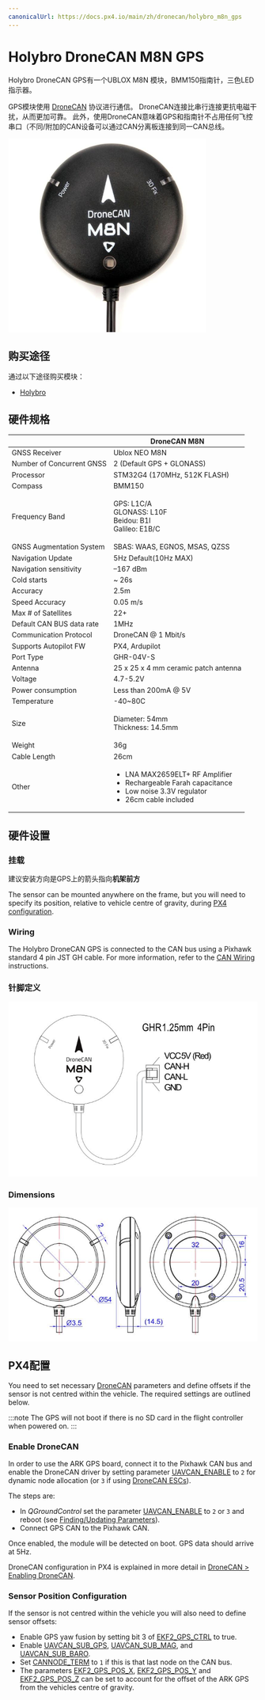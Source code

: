 ```yaml
---
canonicalUrl: https://docs.px4.io/main/zh/dronecan/holybro_m8n_gps
---
```


# Holybro DroneCAN M8N GPS

Holybro DroneCAN GPS有一个UBLOX M8N 模块，BMM150指南针，三色LED指示器。

GPS模块使用 [DroneCAN](README.md) 协议进行通信。 DroneCAN连接比串行连接更抗电磁干扰，从而更加可靠。 此外，使用DroneCAN意味着GPS和指南针不占用任何飞控串口（不同/附加的CAN设备可以通过CAN分离板连接到同一CAN总线。

<img src="../../assets/hardware/gps/hb_dronecan_m8n/hb_dronecan_m8n_gps.jpg" width="400px" title="Hero diagram for the GPS module" />


## 购买途径

通过以下途径购买模块：

* [Holybro](https://holybro.com/products/dronecan-m8n-gps)

## 硬件规格

|                           | DroneCAN M8N                         |
| ------------------------- | ------------------------------------ |
| GNSS Receiver             | Ublox NEO M8N                        |
| Number of Concurrent GNSS | 2 (Default GPS + GLONASS)            |
| Processor                 | STM32G4 (170MHz, 512K FLASH)         |
| Compass                   | BMM150                               |
| Frequency Band            | <p>GPS: L1C/A<br>GLONASS: L10F<br>Beidou: B1I<br>Galileo: E1B/C</p>            |
| GNSS Augmentation System  | SBAS: WAAS, EGNOS, MSAS, QZSS        |
| Navigation Update         | 5Hz Default(10Hz MAX)                |
| Navigation sensitivity    | –167 dBm                             |
| Cold starts               | \~ 26s                              |
| Accuracy                  | 2.5m                                 |
| Speed Accuracy            | 0.05 m/s                             |
| Max # of Satellites       | 22+                                  |
| Default CAN BUS data rate | 1MHz                                 |
| Communication Protocol    | DroneCAN @ 1 Mbit/s                  |
| Supports Autopilot FW     | PX4, Ardupilot                       |
| Port Type                 | GHR-04V-S                            |
| Antenna                   | 25 x 25 x 4 mm ceramic patch antenna |
| Voltage                   | 4.7-5.2V                             |
| Power consumption         | Less than 200mA @ 5V                 |
| Temperature               | -40\~80C                            |
| Size                      | <p>Diameter: 54mm<br>Thickness: 14.5mm</p>            |
| Weight                    | 36g                                  |
| Cable Length              | 26cm                                 |
| Other                     | <ul><li>LNA MAX2659ELT+ RF Amplifier</li><li>Rechargeable Farah capacitance</li><li>Low noise 3.3V regulator</li><li>26cm cable included</li></ul>            |

## 硬件设置

### 挂载

建议安装方向是GPS上的箭头指向**机架前方**

The sensor can be mounted anywhere on the frame, but you will need to specify its position, relative to vehicle centre of gravity, during [PX4 configuration](#px4-configuration).

### Wiring

The Holybro DroneCAN GPS is connected to the CAN bus using a Pixhawk standard 4 pin JST GH cable. For more information, refer to the [CAN Wiring](../can/README.md#wiring) instructions.

### 针脚定义

![Diagram showing GPS pinouts](../../assets/hardware/gps/hb_dronecan_m8n/hb_dronecan_m8n_gps_pinout.jpg)

### Dimensions

![Diagram showing GPS dimensions](../../assets/hardware/gps/hb_dronecan_m8n/hb_dronecan_m8n_gps_dimension.jpg)


## PX4配置

You need to set necessary [DroneCAN](README.md) parameters and define offsets if the sensor is not centred within the vehicle. The required settings are outlined below.

:::note
The GPS will not boot if there is no SD card in the flight controller when powered on.
:::

### Enable DroneCAN

In order to use the ARK GPS board, connect it to the Pixhawk CAN bus and enable the DroneCAN driver by setting parameter [UAVCAN_ENABLE](../advanced_config/parameter_reference.md#UAVCAN_ENABLE) to `2` for dynamic node allocation (or `3` if using [DroneCAN ESCs](../dronecan/escs.md)).

The steps are:

- In *QGroundControl* set the parameter [UAVCAN_ENABLE](../advanced_config/parameter_reference.md#UAVCAN_ENABLE) to `2` or `3` and reboot (see [Finding/Updating Parameters](../advanced_config/parameters.md)).
- Connect GPS CAN to the Pixhawk CAN.

Once enabled, the module will be detected on boot. GPS data should arrive at 5Hz.

DroneCAN configuration in PX4 is explained in more detail in [DroneCAN > Enabling DroneCAN](../dronecan/README.md#enabling-dronecan).

### Sensor Position Configuration

If the sensor is not centred within the vehicle you will also need to define sensor offsets:

- Enable GPS yaw fusion by setting bit 3 of [EKF2_GPS_CTRL](../advanced_config/parameter_reference.md#EKF2_GPS_CTRL) to true.
- Enable [UAVCAN_SUB_GPS](../advanced_config/parameter_reference.md#UAVCAN_SUB_GPS), [UAVCAN_SUB_MAG](../advanced_config/parameter_reference.md#UAVCAN_SUB_MAG), and [UAVCAN_SUB_BARO](../advanced_config/parameter_reference.md#UAVCAN_SUB_BARO).
- Set [CANNODE_TERM](../advanced_config/parameter_reference.md#CANNODE_TERM) to `1` if this is that last node on the CAN bus.
- The parameters [EKF2_GPS_POS_X](../advanced_config/parameter_reference.md#EKF2_GPS_POS_X), [EKF2_GPS_POS_Y](../advanced_config/parameter_reference.md#EKF2_GPS_POS_Y) and [EKF2_GPS_POS_Z](../advanced_config/parameter_reference.md#EKF2_GPS_POS_Z) can be set to account for the offset of the ARK GPS from the vehicles centre of gravity.
